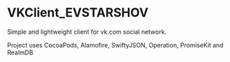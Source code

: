 # VKClient_EVSTARSHOV

Simple and lightweight client for vk.com social network. 

Project uses CocoaPods, Alamofire, SwiftyJSON, Operation, PromiseKit and RealmDB
